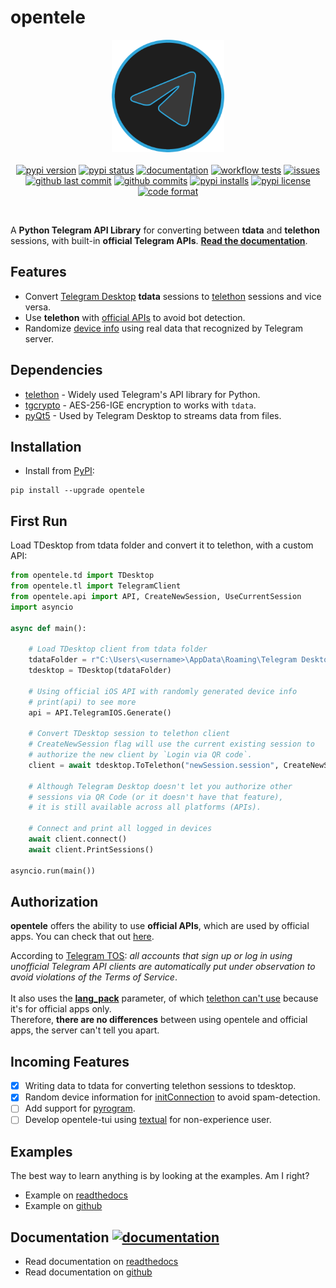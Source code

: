 <!-- vim: syntax=Markdown -->

# opentele

<p align="center">
<img src="./opentele.png" alt="logo" width="180"/>
<br><br>
<a href="https://pypi.org/project/opentele/"><img alt="pypi version" src="https://img.shields.io/pypi/v/opentele?logo=opentele"/></a>
<a href="https://pypi.org/project/opentele/"><img alt="pypi status" src="https://img.shields.io/pypi/status/opentele?logo=opentele&label=build"/></a>
<a href="https://opentele.readthedocs.io/"><img alt="documentation" src="https://readthedocs.org/projects/opentele/badge/?version=latest&style=flat"/></a>
<a href="https://github.com/thedemons/opentele/actions/workflows/package.yml"><img alt="workflow tests" src="https://github.com/thedemons/opentele/actions/workflows/package.yml/badge.svg"/></a>
<a href="https://github.com/thedemons/opentele/issues"><img alt="issues" src="https://img.shields.io/github/issues/thedemons/opentele"/></a>
<a href="https://github.com/thedemons/opentele/commits/main"><img alt="github last commit" src="https://img.shields.io/github/last-commit/thedemons/opentele"/></a>
<a href="https://github.com/thedemons/opentele/commits/main"><img alt="github commits" src="https://img.shields.io/github/commit-activity/m/thedemons/opentele?logo=opentele"/></a>
<a href="https://pypi.org/project/opentele/"><img alt="pypi installs" src="https://img.shields.io/pypi/dm/opentele?color=brightgreen&label=installs&logo=opentele"/></a>
<a href="https://en.wikipedia.org/wiki/MIT_License"><img alt="pypi license" src="https://img.shields.io/pypi/l/opentele?color=brightgreen"/></a>
<a href="https://github.com/psf/black"><img alt="code format" src="https://img.shields.io/badge/code%20style-black-000000.svg"/></a>
</p>

<br>

A **Python Telegram API Library** for converting between **tdata** and **telethon** sessions, with built-in **official Telegram APIs**. [**Read the documentation**](https://opentele.readthedocs.io/en/latest/documentation/telegram-desktop/tdesktop/).

## Features
- Convert [Telegram Desktop](https://github.com/telegramdesktop/tdesktop) **tdata** sessions to [telethon](https://github.com/LonamiWebs/Telethon) sessions and vice versa.
- Use **telethon** with [official APIs](#authorization) to avoid bot detection.
- Randomize [device info](https://opentele.readthedocs.io/en/latest/documentation/authorization/api/#generate) using real data that recognized by Telegram server.

## Dependencies

- [telethon](https://github.com/LonamiWebs/Telethon) - Widely used Telegram's API library for Python.
- [tgcrypto](https://github.com/pyrogram/tgcrypto) - AES-256-IGE encryption to works with `tdata`.
- [pyQt5](https://www.riverbankcomputing.com/software/pyqt/) - Used by Telegram Desktop to streams data from files.

## Installation
- Install from [PyPI](https://pypi.org/project/opentele/):
```pip title="pip"
pip install --upgrade opentele
```

## First Run
Load TDesktop from tdata folder and convert it to telethon, with a custom API:
```python
from opentele.td import TDesktop
from opentele.tl import TelegramClient
from opentele.api import API, CreateNewSession, UseCurrentSession
import asyncio

async def main():
    
    # Load TDesktop client from tdata folder
    tdataFolder = r"C:\Users\<username>\AppData\Roaming\Telegram Desktop\tdata"
    tdesktop = TDesktop(tdataFolder)

    # Using official iOS API with randomly generated device info
    # print(api) to see more
    api = API.TelegramIOS.Generate()

    # Convert TDesktop session to telethon client
    # CreateNewSession flag will use the current existing session to
    # authorize the new client by `Login via QR code`.
    client = await tdesktop.ToTelethon("newSession.session", CreateNewSession, api)

    # Although Telegram Desktop doesn't let you authorize other
    # sessions via QR Code (or it doesn't have that feature),
    # it is still available across all platforms (APIs).

    # Connect and print all logged in devices
    await client.connect()
    await client.PrintSessions()

asyncio.run(main())
```

## Authorization
**opentele** offers the ability to use **official APIs**, which are used by official apps. You can check that out [here](https://opentele.readthedocs.io/en/latest/documentation/authorization/api/#class-api).
<br>

According to [Telegram TOS](https://core.telegram.org/api/obtaining_api_id#using-the-api-id): *all accounts that sign up or log in using unofficial Telegram API clients are automatically put under observation to avoid violations of the Terms of Service*.
<br>
<br>
It also uses the **[lang_pack](https://core.telegram.org/method/initConnection)** parameter, of which [telethon can't use](https://github.com/LonamiWebs/Telethon/blob/master/telethon/client/telegrambaseclient.py#L375) because it's for official apps only.
<br>
Therefore, **there are no differences** between using opentele and official apps, the server can't tell you apart.

## Incoming Features
- [x] Writing data to tdata for converting telethon sessions to tdesktop.
- [x] Random device information for [initConnection](https://core.telegram.org/method/initConnection) to avoid spam-detection.
- [ ] Add support for [pyrogram](https://github.com/pyrogram/pyrogram).
- [ ] Develop opentele-tui using [textual](https://github.com/Textualize/textual) for non-experience user.

## Examples
The best way to learn anything is by looking at the examples. Am I right?

- Example on [readthedocs](https://opentele.readthedocs.io/en/latest/examples/)
- Example on [github](./examples)

## Documentation [![documentation](https://readthedocs.org/projects/opentele/badge/?version=latest&style=flat)](https://opentele.readthedocs.io/)
- Read documentation on [readthedocs](https://opentele.readthedocs.io/en/latest/documentation/telegram-desktop/tdesktop/)
- Read documentation on [github](https://github.com/thedemons/opentele/tree/main/docs-github)